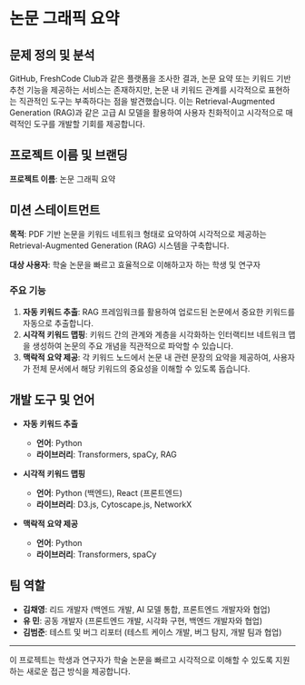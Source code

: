 # 논문 그래픽 요약

## 문제 정의 및 분석
GitHub, FreshCode Club과 같은 플랫폼을 조사한 결과, 논문 요약 또는 키워드 기반 추천 기능을 제공하는 서비스는 존재하지만, 논문 내 키워드 관계를 시각적으로 표현하는 직관적인 도구는 부족하다는 점을 발견했습니다. 이는 Retrieval-Augmented Generation (RAG)과 같은 고급 AI 모델을 활용하여 사용자 친화적이고 시각적으로 매력적인 도구를 개발할 기회를 제공합니다.

## 프로젝트 이름 및 브랜딩
**프로젝트 이름**: 논문 그래픽 요약

## 미션 스테이트먼트
**목적**: PDF 기반 논문을 키워드 네트워크 형태로 요약하여 시각적으로 제공하는 Retrieval-Augmented Generation (RAG) 시스템을 구축합니다.

**대상 사용자**: 학술 논문을 빠르고 효율적으로 이해하고자 하는 학생 및 연구자

### 주요 기능
1. **자동 키워드 추출**: RAG 프레임워크를 활용하여 업로드된 논문에서 중요한 키워드를 자동으로 추출합니다.
2. **시각적 키워드 맵핑**: 키워드 간의 관계와 계층을 시각화하는 인터랙티브 네트워크 맵을 생성하여 논문의 주요 개념을 직관적으로 파악할 수 있습니다.
3. **맥락적 요약 제공**: 각 키워드 노드에서 논문 내 관련 문장의 요약을 제공하여, 사용자가 전체 문서에서 해당 키워드의 중요성을 이해할 수 있도록 돕습니다.

## 개발 도구 및 언어
- **자동 키워드 추출**
  - **언어**: Python
  - **라이브러리**: Transformers, spaCy, RAG

- **시각적 키워드 맵핑**
  - **언어**: Python (백엔드), React (프론트엔드)
  - **라이브러리**: D3.js, Cytoscape.js, NetworkX

- **맥락적 요약 제공**
  - **언어**: Python
  - **라이브러리**: Transformers, spaCy

## 팀 역할
- **김채영**: 리드 개발자 (백엔드 개발, AI 모델 통합, 프론트엔드 개발자와 협업)
- **유 민**: 공동 개발자 (프론트엔드 개발, 시각화 구현, 백엔드 개발자와 협업)
- **김범준**: 테스트 및 버그 리포터 (테스트 케이스 개발, 버그 탐지, 개발 팀과 협업)

---

이 프로젝트는 학생과 연구자가 학술 논문을 빠르고 시각적으로 이해할 수 있도록 지원하는 새로운 접근 방식을 제공합니다.
